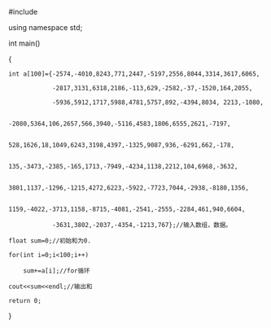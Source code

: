 #include<iostream>

using namespace std;

int main()

{
	
	int a[100]={-2574,-4010,8243,771,2447,-5197,2556,8044,3314,3617,6065,
	
		        -2817,3131,6318,2186,-113,629,-2582,-37,-1520,164,2055,
		        
		        -5936,5912,1717,5988,4781,5757,892,-4394,8034, 2213,-1080,
		        
				-2080,5364,106,2657,566,3940,-5116,4583,1806,6555,2621,-7197,
				
				528,1626,18,1049,6243,3198,4397,-1325,9087,936,-6291,662,-178,
				
				135,-3473,-2385,-165,1713,-7949,-4234,1138,2212,104,6968,-3632,
				
				3801,1137,-1296,-1215,4272,6223,-5922,-7723,7044,-2938,-8180,1356,
				
				1159,-4022,-3713,1158,-8715,-4081,-2541,-2555,-2284,461,940,6604,
				
				-3631,3802,-2037,-4354,-1213,767};//输入数组，数据。
				
	float sum=0;//初始和为0.
	
	for(int i=0;i<100;i++)
	
		sum+=a[i];//for循环
		
	cout<<sum<<endl;//输出和
	
	return 0;
	
}
